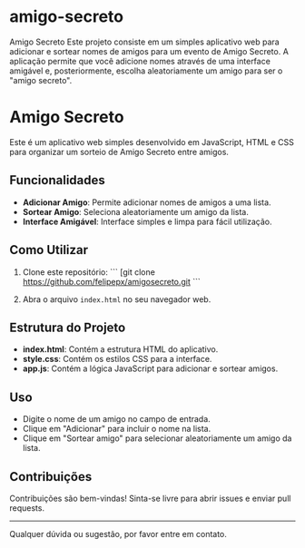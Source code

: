 # amigo-secreto
Amigo Secreto Este projeto consiste em um simples aplicativo web para adicionar e sortear nomes de amigos para um evento de Amigo Secreto. A aplicação permite que você adicione nomes através de uma interface amigável e, posteriormente, escolha aleatoriamente um amigo para ser o "amigo secreto".
# Amigo Secreto

Este é um aplicativo web simples desenvolvido em JavaScript, HTML e CSS para organizar um sorteio de Amigo Secreto entre amigos.

## Funcionalidades

- **Adicionar Amigo**: Permite adicionar nomes de amigos a uma lista.
- **Sortear Amigo**: Seleciona aleatoriamente um amigo da lista.
- **Interface Amigável**: Interface simples e limpa para fácil utilização.

## Como Utilizar

1. Clone este repositório:
\```
[git clone https://github.com/felipepx/amigosecreto.git
\```

2. Abra o arquivo `index.html` no seu navegador web.

## Estrutura do Projeto

- **index.html**: Contém a estrutura HTML do aplicativo.
- **style.css**: Contém os estilos CSS para a interface.
- **app.js**: Contém a lógica JavaScript para adicionar e sortear amigos.

## Uso

- Digite o nome de um amigo no campo de entrada.
- Clique em "Adicionar" para incluir o nome na lista.
- Clique em "Sortear amigo" para selecionar aleatoriamente um amigo da lista.

## Contribuições

Contribuições são bem-vindas! Sinta-se livre para abrir issues e enviar pull requests.

---

Qualquer dúvida ou sugestão, por favor entre em contato.



